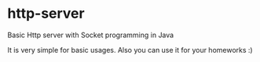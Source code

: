 # http-server

Basic Http server with Socket programming in Java

It is very simple for basic usages. Also you can use it for your homeworks :)

